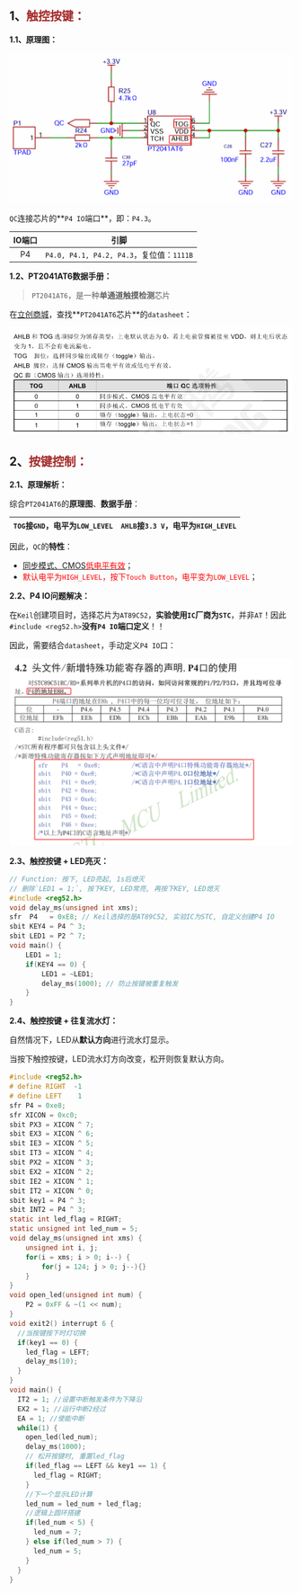 ## 1、<span style="color:brown">触控按键：</span>

**1.1、原理图：**

<img src="https://raw.githubusercontent.com/root-bine/image/main/Typora-image/Button04.png" alt="image-20250911160224829" style="zoom:50%;" />

`QC`连接芯片的**`P4 IO`端口**，即：`P4.3`。

| IO端口 |                   引脚                    |
| :----: | :---------------------------------------: |
|   P4   | `P4.0, P4.1, P4.2, P4.3`，复位值：`1111B` |

**1.2、PT2041AT6数据手册：**

> `PT2041AT6`，是一种**单通道触摸检测**芯片

在[立创商城](https://www.szlcsc.com/?c=Q2&msclkid=85859f04a7d610fa116ff7c6258add7d&lcsc_vid=ElhZUQVWQQAIUABURANWBgJQFVhcUwEHRlRfX1NQE1kxVlNTQFRZUFxURVVcVzsOAxUeFF5JWAIASQYPGQZABAsLWA%3D%3D)，查找**`PT2041AT6`芯片**的`datasheet`：

<img src="https://raw.githubusercontent.com/root-bine/image/main/Typora-image/Button05.png" alt="image-20250911160627739" style="zoom: 67%;" />



## 2、<span style="color:brown">按键控制：</span>

**2.1、原理解析：**

综合`PT2041AT6`的**原理图**、**数据手册**：

| `TOG`接`GND`，电平为`LOW_LEVEL` | `AHLB`接`3.3 V`，电平为`HIGH_LEVEL` |
| ------------------------------- | ----------------------------------- |

因此，`QC`的**特性**：

- <u>同步模式、CMOS<span style="color:red">低电平有效</span></u>；
- <span style="color:red">默认电平为`HIGH_LEVEL`，按下`Touch Button`，电平变为`LOW_LEVEL`</span>；

**2.2、P4 IO问题解决：**

在`Keil`创建项目时，选择芯片为`AT89C52`，**实验使用`IC`厂商为`STC`**，并非`AT`！因此`#include <reg52.h>`**没有`P4 IO`端口定义**！！

因此，需要结合`datasheet`，手动定义`P4 IO`口：

<img src="https://raw.githubusercontent.com/root-bine/image/main/Typora-image/Button06.png" alt="image-20250911165057947" style="zoom:50%;" />

**2.3、触控按键 + LED亮灭：**

```c
// Function: 按下, LED亮起, 1s后熄灭
// 删除`LED1 = 1;`, 按下KEY, LED常亮, 再按下KEY, LED熄灭
#include <reg52.h>
void delay_ms(unsigned int xms);
sfr  P4   = 0xE8; // Keil选择的是AT89C52, 实验IC为STC, 自定义创建P4 IO
sbit KEY4 = P4 ^ 3;
sbit LED1 = P2 ^ 7;
void main() {
    LED1 = 1;
    if(KEY4 == 0) {
        LED1 = ~LED1;
        delay_ms(1000); // 防止按键被重复触发
    }
}
```

**2.4、触控按键 + 往复流水灯：**

自然情况下，LED从**默认方向**进行流水灯显示。

当按下触控按键，LED流水灯方向改变，松开则恢复默认方向。

```c
#include <reg52.h> 
# define RIGHT	-1
# define LEFT    1
sfr P4 = 0xe8;
sfr XICON = 0xc0;
sbit PX3 = XICON ^ 7;
sbit EX3 = XICON ^ 6;
sbit IE3 = XICON ^ 5;
sbit IT3 = XICON ^ 4;
sbit PX2 = XICON ^ 3;
sbit EX2 = XICON ^ 2;
sbit IE2 = XICON ^ 1;
sbit IT2 = XICON ^ 0;
sbit key1 = P4 ^ 3;
sbit INT2 = P4 ^ 3;
static int led_flag = RIGHT;
static unsigned int led_num = 5;
void delay_ms(unsigned int xms) {
	unsigned int i, j;
  	for(i = xms; i > 0; i--) {
		for(j = 124; j > 0; j--){}
  	}
}
void open_led(unsigned int num) {
    P2 = 0xFF & ~(1 << num);
}
void exit2() interrupt 6 {
  //当按键按下时灯切换
  if(key1 == 0) {
    led_flag = LEFT;
    delay_ms(10);
  }
}
void main() {
  IT2 = 1; //设置中断触发条件为下降沿
  EX2 = 1; //运行中断2经过
  EA = 1; //使能中断
  while(1) {
    open_led(led_num);
    delay_ms(1000);
    // 松开按键时, 重置led_flag
    if(led_flag == LEFT && key1 == 1) {
      led_flag = RIGHT;
    }
    //下一个显示LED计算
    led_num = led_num + led_flag;
    //逻辑上圆环搭建
    if(led_num < 5) {
      led_num = 7;
    } else if(led_num > 7) {
      led_num = 5;
    }
  }
}
```

